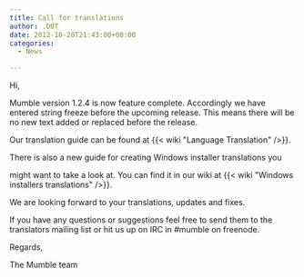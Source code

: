 ```yaml
---
title: Call for translations
author: .D0T
date: 2012-10-28T21:43:00+00:00
categories:
  - News

---
```

Hi,

Mumble version 1.2.4 is now feature complete. Accordingly we have entered string freeze before the upcoming release. This means there will be no new text added or replaced before the release.<!--more-->

Our translation guide can be found at {{< wiki "Language Translation" />}}.

There is also a new guide for creating Windows installer translations you

might want to take a look at. You can find it in our wiki at {{< wiki "Windows installers translations" />}}.

We are looking forward to your translations, updates and fixes.

If you have any questions or suggestions feel free to send them to the translators mailing list or hit us up on IRC in #mumble on freenode.

Regards,

The Mumble team

